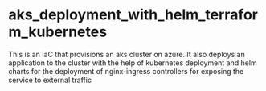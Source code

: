 # aks_deployment_with_helm_terraform_kubernetes

This is an IaC that provisions an aks cluster on azure. It also deploys an application to the cluster with the help of kubernetes deployment and helm charts for the deployment of nginx-ingress controllers for exposing the service to external traffic
